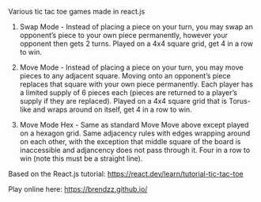 Various tic tac toe games made in react.js

1. Swap Mode - Instead of placing a piece on your turn, you may swap an opponent’s piece to your own piece permanently, however your opponent then gets 2 turns. Played on a 4x4 square grid, get 4 in a row to win.

2. Move Mode - Instead of placing a piece on your turn, you may move pieces to any adjacent square. Moving onto an opponent’s piece replaces that square with your own piece permanently. Each player has a limited supply of 6 pieces each (pieces are returned to a player’s supply if they are replaced). Played on a 4x4 square grid that is Torus-like and wraps around on itself, get 4 in a row to win.

3. Move Mode Hex - Same as standard Move Move above except played on a hexagon grid. Same adjacency rules with edges wrapping around on each other, with the exception that middle square of the board is inaccessible and adjancency does not pass through it. Four in a row to win (note this must be a straight line).

Based on the React.js tutorial: https://react.dev/learn/tutorial-tic-tac-toe

Play online here: https://brendzz.github.io/
